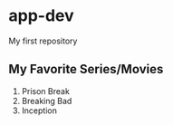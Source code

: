 # app-dev
My first repository
## My Favorite Series/Movies
1. Prison Break
2. Breaking Bad
3. Inception
